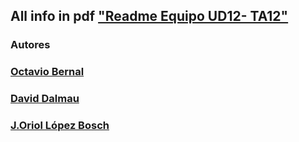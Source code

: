 ## All info in pdf ["Readme Equipo UD12- TA12"](https://github.com/OctavioBernalGH/BTC_Reus2022_UD12/blob/main/Readme%20Equipo%20UD12-%20TA12.pdf)
### Autores 
### [Octavio Bernal](https://github.com/OctavioBernalGH)
### [David Dalmau](https://github.com/DavidDalmauDieguez)
### [J.Oriol López Bosch](https://github.com/mednologic)

